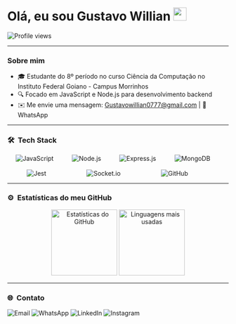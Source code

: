 <h1 align="left">Olá, eu sou Gustavo Willian <img src="https://raw.githubusercontent.com/kaueMarques/kaueMarques/master/hi.gif" height="30px"></h1>
<p align="left"><img src="https://komarev.com/ghpvc/?username=GustavoWillian7&color=blue" alt="Profile views" /></p>

---

### Sobre mim
- 🎓 Estudante do 8º período no curso Ciência da Computação no Instituto Federal Goiano - Campus Morrinhos
- 🔍 Focado em JavaScript e Node.js para desenvolvimento backend
- ✉️ Me envie uma mensagem: <a href="mailto:Gustavowillian0777@gmail.com" target="_blank" style="text-decoration:none">Gustavowillian0777@gmail.com</a> | 📱 <a href="https://wa.me/5564984344807" target="_blank" style="text-decoration:none">WhatsApp</a>

---

### 🛠 &nbsp;Tech Stack

<div style="display: flex; justify-content: space-evenly;">
    <img src="https://img.shields.io/badge/JavaScript-323330?style=for-the-badge&logo=javascript&logoColor=F7DF1E" alt="JavaScript"/>&nbsp;
    <img src="https://img.shields.io/badge/Node.js-43853D?style=for-the-badge&logo=node.js&logoColor=white" alt="Node.js"/>&nbsp;
    <img src="https://img.shields.io/badge/Express.js-000000?style=for-the-badge&logo=express&logoColor=white" alt="Express.js"/>&nbsp;
    <img src="https://img.shields.io/badge/MongoDB-47A248?style=for-the-badge&logo=mongodb&logoColor=white" alt="MongoDB"/>&nbsp;
</div>
<br>
<div style="display: flex; justify-content: space-evenly;">
    <img src="https://img.shields.io/badge/Jest-C21325?style=for-the-badge&logo=jest&logoColor=white" alt="Jest"/>&nbsp;
    <img src="https://img.shields.io/badge/Socket.io-010101?style=for-the-badge&logo=socket.io&logoColor=white" alt="Socket.io"/>&nbsp;
    <img src="https://img.shields.io/badge/GitHub-100000?style=for-the-badge&logo=github&logoColor=white" alt="GitHub"/>&nbsp;
</div>

---

### ⚙️ &nbsp;Estatísticas do meu GitHub
<div align="center">
  <img height="150em" src="https://github-readme-stats.vercel.app/api?username=GustavoWillian7&show_icons=true&theme=dracula" alt="Estatísticas do GitHub" />
  <img height="150em" src="https://github-readme-stats.vercel.app/api/top-langs/?username=GustavoWillian7&layout=compact&theme=dracula" alt="Linguagens mais usadas" />
</div>

---

### 🌐 &nbsp;Contato
<div align="left">
  <a href="mailto:Gustavowillian0777@gmail.com" target="_blank" style="text-decoration:none">
    <img src="https://img.shields.io/badge/Email-0078D4?style=for-the-badge&logo=gmail&logoColor=white" alt="Email"/>
  </a>
  <a href="https://wa.me/5564984344807" target="_blank" style="text-decoration:none">
    <img src="https://img.shields.io/badge/WhatsApp-25D366?style=for-the-badge&logo=whatsapp&logoColor=white" alt="WhatsApp"/>
  </a>
  <a href="https://www.linkedin.com/in/gustavo-willian-867605230/" target="_blank" style="text-decoration:none">
    <img src="https://img.shields.io/badge/LinkedIn-0077B5?style=for-the-badge&logo=linkedin&logoColor=white" alt="LinkedIn"/>
  </a>
  <a href="https://www.instagram.com/gustavo_willian07/" target="_blank" style="text-decoration:none">
    <img src="https://img.shields.io/badge/Instagram-E4405F?style=for-the-badge&logo=instagram&logoColor=white" alt="Instagram"/>
  </a>
</div>

